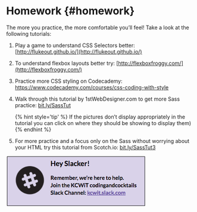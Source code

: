 # Homework {#homework}

The more you practice, the more comfortable you’ll feel!  Take a look at the following tutorials:

1. Play a game to understand CSS Selectors better: [http://flukeout.github.io/](http://flukeout.github.io/)

2. To understand flexbox layouts better try: [http://flexboxfroggy.com/](http://flexboxfroggy.com/)

3. Practice more CSS styling on Codecademy: https://www.codecademy.com/courses/css-coding-with-style

4.  Walk through this tutorial by 1stWebDesigner.com to get more Sass practice: [bit.ly/SassTut](http://bit.ly/SassTut)   

    {% hint style='tip' %}
If the pictures don’t display appropriately in the tutorial you can click on where they should be showing to display them)
    {% endhint %}

5.  For more practice and a focus only on the Sass without worrying about your HTML try this tutorial from Scotch.io: [bit.ly/SassTut3](http://bit.ly/SassTut3)

[![](/images/slack.png)](http://kcwit.slack.com)
